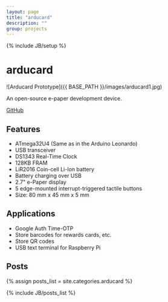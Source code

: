 ```yaml
---
layout: page
title: "arducard"
description: ""
group: projects
---
```

{% include JB/setup %}

arducard
========

![Arducard Prototype]({{ BASE_PATH }}/images/arducard1.jpg)

An open-source e-paper development device.

[GitHub](https://github.com/Hylian/arducard)

Features
-----

* ATmega32U4 (Same as in the Arduino Leonardo)
* USB transceiver
* DS1343 Real-Time Clock
* 128KB FRAM
* LiR2016 Coin-cell Li-Ion battery
* Battery charging over USB
* 2.7" e-Paper display
* 5 edge-mounted interrupt-triggered tactile buttons
* Size: 80 mm x 45 mm x 5 mm

Applications
------------

* Google Auth Time-OTP
* Store barcodes for rewards cards, etc.
* Store QR codes
* USB text terminal for Raspberry Pi

Posts
-----
{% assign posts_list = site.categories.arducard %}
<html>
{% include JB/posts_list %}
</html>


